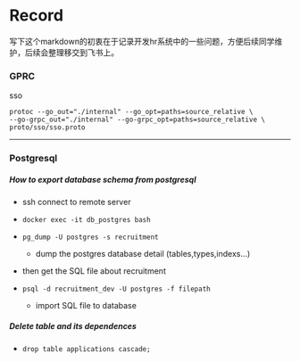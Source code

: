 # Record

写下这个markdown的初衷在于记录开发hr系统中的一些问题，方便后续同学维护，后续会整理移交到飞书上。

### GPRC

sso 

``` 
protoc --go_out="./internal" --go_opt=paths=source_relative \          
--go-grpc_out="./internal" --go-grpc_opt=paths=source_relative \          
proto/sso/sso.proto    
```
------

### Postgresql

##### How to export database schema from postgresql 

- ssh connect to remote server
- `docker exec -it db_postgres bash       `
- `pg_dump -U postgres -s recruitment`  
  - dump the postgres database detail (tables,types,indexs...)  

- then get the SQL file about recruitment
- `psql -d recruitment_dev -U postgres -f filepath`  
  - import SQL file to database


##### Delete table and its dependences


- `drop table applications cascade;`
  ​	